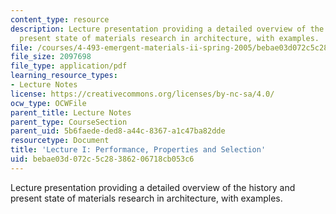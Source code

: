 ```yaml
---
content_type: resource
description: Lecture presentation providing a detailed overview of the history and
  present state of materials research in architecture, with examples.
file: /courses/4-493-emergent-materials-ii-spring-2005/bebae03d072c5c28386206718cb053c6_4493lec1.pdf
file_size: 2097698
file_type: application/pdf
learning_resource_types:
- Lecture Notes
license: https://creativecommons.org/licenses/by-nc-sa/4.0/
ocw_type: OCWFile
parent_title: Lecture Notes
parent_type: CourseSection
parent_uid: 5b6faede-ded8-a44c-8367-a1c47ba82dde
resourcetype: Document
title: 'Lecture I: Performance, Properties and Selection'
uid: bebae03d-072c-5c28-3862-06718cb053c6
---
```

Lecture presentation providing a detailed overview of the history and present state of materials research in architecture, with examples.